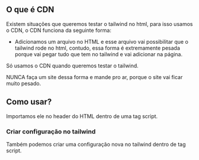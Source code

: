 ## O que é CDN

Existem situações que queremos testar o tailwind no html, para isso usamos o CDN, o CDN funciona da seguinte forma:

- Adicionamos um arquivo no HTML e esse arquivo vai possibilitar que o tailwind rode no html, contudo, essa forma é extremamente pesada porque vai pegar tudo que tem no tailwind e vai adicionar na página.

Só usamos o CDN quando queremos testar o tailwind.

NUNCA faça um site dessa forma e mande pro ar, porque o site vai ficar muito pesado.

## Como usar?

Importamos ele no header do HTML dentro de uma tag script.

### Criar configuração no tailwind

Também podemos criar uma configuração nova no tailwind dentro de tag script.
